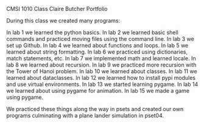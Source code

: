 CMSI 1010 Class 
Claire Butcher Portfolio

During this class we created many programs: 

In lab 1 we learned the python basics. 
In lab 2 we learned basic shell commands and practiced moving files using the command line. 
In lab 3 we set up Github.
In lab 4 we learned about functions and loops. 
In lab 5 we learned about string formatting. 
In lab 6 we practiced using dictionaries, match statements, etc. 
In lab 7 we implemented math and learned locale. 
In lab 8 we learned about recursion. 
In lab 9 we practiced more recursion with the Tower of Hanoi problem. 
In lab 10 we learned about classes. 
In lab 11 we learned about dataclasses. 
In lab 12 we learned how to install pypi modules and use virtual environments. 
In lab 13 we started learning pygame. 
In lab 14 we learned about using pygame for animation. 
In lab 15 we made a game using pygame. 

We practiced these things along the way in psets and created our own programs culminating with a plane lander simulation in pset04. 